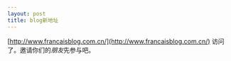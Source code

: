 ```yaml
---
layout: post
title: blog新地址
---
```


[http://www.francaisblog.com.cn/](http://www.francaisblog.com.cn/) 访问了。邀请你们的*朋友*先参与吧。 
